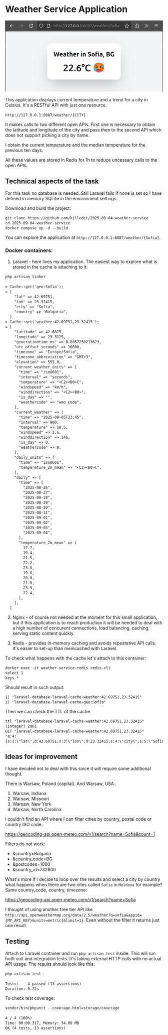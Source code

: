 # Weather Service Application

![alt text](/resources/images/weather-service-screenshot.png)

This application displays current temperature and a trend for a city in Celsius. It's a RESTful API with just one resource.

`http://127.0.0.1:8087/weather/{CITY}`

It makes calls to two different open APIs. First one is necessary to obtain the latitude and longitude of the city and pass then to the second API which does not support picking a city by name.

I obtain the current temperature and the median temperature for the previous ten days.

All these values are stored in Redis for 1h to reduce uncessary calls to the open APIs.

## Technical aspects of the task

For this task no database is needed. Still Laravel fails if none is set so I have defined in memory SQLite in the environment settings.

Download and build the project:

```
git clone https://github.com/killedit/2025-09-04-weather-service
cd 2025-09-04-weather-service
docker compose up -d --build
```

You can explore the application at `http://127.0.0.1:8087/weather/{Sofia}`.

### Docker containers:

1. Laravel - here lives my application. The easiest way to explore what is stored in the cache is attaching to it:

```
php artisan tinker

> Cache::get('geo:Sofia');
= [
    "lat" => 42.69751,
    "lon" => 23.32415,
    "city" => "Sofia",
    "country" => "Bulgaria",
  ]
> Cache::get('weather:42.69751,23.32415');
= [
    "latitude" => 42.6875,
    "longitude" => 23.3125,
    "generationtime_ms" => 0.8857250213623,
    "utc_offset_seconds" => 10800,
    "timezone" => "Europe/Sofia",
    "timezone_abbreviation" => "GMT+3",
    "elevation" => 555.0,
    "current_weather_units" => [
      "time" => "iso8601",
      "interval" => "seconds",
      "temperature" => "<C2><B0>C",
      "windspeed" => "km/h",
      "winddirection" => "<C2><B0>",
      "is_day" => "",
      "weathercode" => "wmo code",
    ],
    "current_weather" => [
      "time" => "2025-09-05T23:45",
      "interval" => 900,
      "temperature" => 18.5,
      "windspeed" => 2.6,
      "winddirection" => 146,
      "is_day" => 0,
      "weathercode" => 0,
    ],
    "daily_units" => [
      "time" => "iso8601",
      "temperature_2m_mean" => "<C2><B0>C",
    ],
    "daily" => [
      "time" => [
        "2025-08-26",
        "2025-08-27",
        "2025-08-28",
        "2025-08-29",
        "2025-08-30",
        "2025-08-31",
        "2025-09-01",
        "2025-09-02",
        "2025-09-03",
        "2025-09-04",
      ],
      "temperature_2m_mean" => [
        17.7,
        19.4,
        21.5,
        22.2,
        23.8,
        19.8,
        20.0,
        21.8,
        23.9,
        22.4,
      ],
    ],
  ]
```
2. Nginx - of course not needed at the moment for this small application, but if this application is to reach production it will be needed to deal with a high number of concurent connections, load balancing, caching, serving static content quickly.

3. Redis - provides in-memory caching and avoids repeatative API calls. It's easier to set-up than memcached with Laravel.

To check what happens with the cache let's attach to this container:
```
docker exec -it weather-service-redis redis-cli
select 1
keys *
```
Should result in such output:
```
1) "laravel-database-laravel-cache-weather:42.69751,23.32415"
2) "laravel-database-laravel-cache-geo:Sofia"
```
Then we can check the TTL of the cache.
```
ttl "laravel-database-laravel-cache-weather:42.69751,23.32415"
(integer) 2961
GET "laravel-database-laravel-cache-weather:42.69751,23.32415"
"a:4:{s:3:\"lat\";d:42.69751;s:3:\"lon\";d:23.32415;s:4:\"city\";s:5:\"Sofia\";s:7:\"country\";s:8:\"Bulgaria\";}"
```
## Ideas for improvement

I have decided not to deal with this since it will require some additional thought.

There is Warsaw, Poland (capital).
And Warsaw, USA..
1. Warsaw, Indiana
2. Warsaw, Missouri
3. Warsaw, New York
4. Warsaw, North Carolina

I couldn't find an API where I can filter cities by country, postal code or country ISO code:

https://geocoding-api.open-meteo.com/v1/search?name=Sofia&count=1

Filters do not work:

- &country=Bulgaria
- &country_code=BG
- &postcodes=1000
- &country_id=732800

What's more if I decide to loop over the results and select a city by country what happens when there are two cites called `Sofia` in `Moldova` for example? Same country_code, country, timezone:

https://geocoding-api.open-meteo.com/v1/search?name=Sofia

I thought of using another free tier API like `http://api.openweathermap.org/data/2.5/weather?q=sofia&appid={MY_API_KEY}&units=metric{&limit=1}`. Even without the filter it returns just one result.

## Testing
Attach to Laravel container and run `php artisan test` inside. This will run both unit and integration tests. It's faking external HTTP calls with no actual API usage. The results should look like this:
```
php artisan test

Tests:    4 passed (13 assertions)
Duration: 0.22s
```

To check test coverage:
```
vendor/bin/phpunit --coverage-html=storage/coverage

4 / 4 (100%)
Time: 00:00.317, Memory: 34.00 MB
OK (4 tests, 13 assertions)
```

